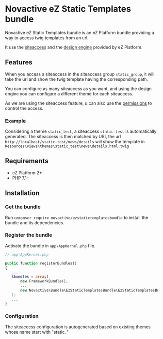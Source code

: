# Novactive eZ Static Templates bundle

Novactive eZ Static Templates bundle is an eZ Platform bundle providing a way to access twig templates from an url.

It use the [siteaccess](https://doc.ezplatform.com/en/latest/guide/siteaccess/) and the [design engine](https://doc.ezplatform.com/en/latest/guide/design_engine/) provided by eZ Platform.

## Features

When you access a siteaccess in the siteaccess group `static_group`, it will take the url and show the twig template having the corresponding path.

You can configure as many siteaccess as you want, and using the design engine you can configure a different theme for each siteaccess.

As we are using the siteaccess feature, u can also use the [permissions](https://doc.ezplatform.com/en/latest/guide/permissions/) to control the access.

### Example

Considering a theme `static_test`, a siteaccess `static-test` is automatically generated. The siteaccess is then matched by URI, the url `http://localhost/static-test/news/details` will show the template in `Resources\views\themes\static_test\news\details.html.twig`

## Requirements

* eZ Platform 2+
* PHP 7.1+

## Installation

### Get the bundle

Run `composer require novactive/ezstatictemplatesbundle` to install the bundle and its dependencies.

### Register the bundle

Activate the bundle in `app\AppKernel.php` file.

```php
// app\AppKernel.php

public function registerBundles()
{
   ...
   $bundles = array(
       new FrameworkBundle(),
       ...
       new Novactive\Bundle\EzStaticTemplatesBundle\EzStaticTemplatesBundle(),
   );
   ...
}
```

### Configuration

The siteaccess configuration is autogenerated based on existing themes whose name start with "static_"
